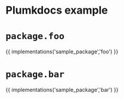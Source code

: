 # Plumkdocs example

# `package.foo`

{{ implementations('sample_package','foo') }}


# `package.bar`

{{ implementations('sample_package','bar') }}
